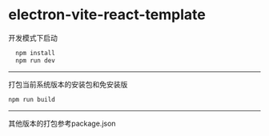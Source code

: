 # electron-vite-react-template

开发模式下启动
```cmd
  npm install
  npm run dev
```
---
打包当前系统版本的安装包和免安装版

```cmd
npm run build
```

--- 
其他版本的打包参考package.json
